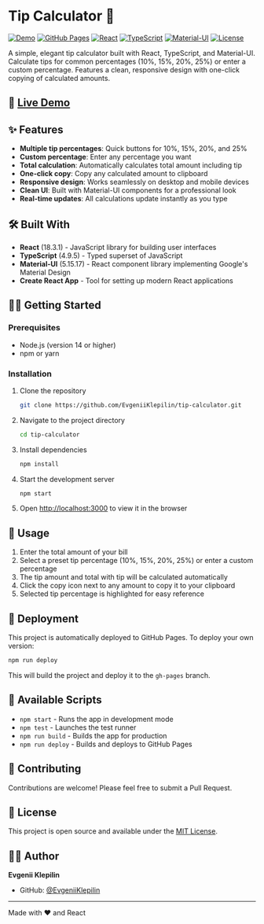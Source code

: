 # Tip Calculator 🧮

[![Demo](https://img.shields.io/badge/demo-live-brightgreen)](https://evgeniiklepilin.github.io/tip-calculator/)
[![GitHub Pages](https://img.shields.io/badge/deployment-GitHub%20Pages-blue)](https://evgeniiklepilin.github.io/tip-calculator/)
[![React](https://img.shields.io/badge/React-18.3.1-61DAFB?logo=react)](https://reactjs.org/)
[![TypeScript](https://img.shields.io/badge/TypeScript-4.9.5-3178C6?logo=typescript)](https://www.typescriptlang.org/)
[![Material-UI](https://img.shields.io/badge/Material--UI-5.15.17-007FFF?logo=mui)](https://mui.com/)
[![License](https://img.shields.io/badge/license-MIT-green)](LICENSE)

A simple, elegant tip calculator built with React, TypeScript, and Material-UI. Calculate tips for common percentages (10%, 15%, 20%, 25%) or enter a custom percentage. Features a clean, responsive design with one-click copying of calculated amounts.

## 🚀 [Live Demo](https://evgeniiklepilin.github.io/tip-calculator/)

## ✨ Features

- **Multiple tip percentages**: Quick buttons for 10%, 15%, 20%, and 25%
- **Custom percentage**: Enter any percentage you want
- **Total calculation**: Automatically calculates total amount including tip
- **One-click copy**: Copy any calculated amount to clipboard
- **Responsive design**: Works seamlessly on desktop and mobile devices
- **Clean UI**: Built with Material-UI components for a professional look
- **Real-time updates**: All calculations update instantly as you type

## 🛠️ Built With

- **React** (18.3.1) - JavaScript library for building user interfaces
- **TypeScript** (4.9.5) - Typed superset of JavaScript
- **Material-UI** (5.15.17) - React component library implementing Google's Material Design
- **Create React App** - Tool for setting up modern React applications

## 🏃‍♂️ Getting Started

### Prerequisites

- Node.js (version 14 or higher)
- npm or yarn

### Installation

1. Clone the repository
   ```bash
   git clone https://github.com/EvgeniiKlepilin/tip-calculator.git
   ```

2. Navigate to the project directory
   ```bash
   cd tip-calculator
   ```

3. Install dependencies
   ```bash
   npm install
   ```

4. Start the development server
   ```bash
   npm start
   ```

5. Open [http://localhost:3000](http://localhost:3000) to view it in the browser

## 📱 Usage

1. Enter the total amount of your bill
2. Select a preset tip percentage (10%, 15%, 20%, 25%) or enter a custom percentage
3. The tip amount and total with tip will be calculated automatically
4. Click the copy icon next to any amount to copy it to your clipboard
5. Selected tip percentage is highlighted for easy reference

## 🚀 Deployment

This project is automatically deployed to GitHub Pages. To deploy your own version:

```bash
npm run deploy
```

This will build the project and deploy it to the `gh-pages` branch.

## 📝 Available Scripts

- `npm start` - Runs the app in development mode
- `npm test` - Launches the test runner
- `npm run build` - Builds the app for production
- `npm run deploy` - Builds and deploys to GitHub Pages

## 🤝 Contributing

Contributions are welcome! Please feel free to submit a Pull Request.

## 📄 License

This project is open source and available under the [MIT License](LICENSE).

## 👨‍💻 Author

**Evgenii Klepilin**
- GitHub: [@EvgeniiKlepilin](https://github.com/EvgeniiKlepilin)

---

Made with ❤️ and React
